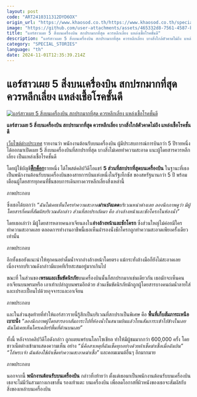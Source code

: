 ```yaml
---
layout: post
code: "ART2410311312DYD6OX"
origin_url: "https://www.khaosod.co.th/https://www.khaosod.co.th/special-stories/news_9485012"
image: "https://github.com/user-attachments/assets/465332d8-7561-4587-bbbf-d2925a6f09da"
title: "แอร์สาวเผย 5 สิ่งบนเครื่องบิน สกปรกมากที่สุด ควรหลีกเลี่ยง แหล่งเชื้อโรคชั้นดี"
description: "แอร์สาวเผย 5 สิ่งบนเครื่องบิน สกปรกมากที่สุด ควรหลีกเลี่ยง บางสิ่งใกล้ตัวคาดไม่ถึง แหล่งเชื้อโรคชั้นดี - ข่าวสด"
category: "SPECIAL_STORIES"
language: "th"
date: 2024-11-01T12:35:39.214Z
---
```


# แอร์สาวเผย 5 สิ่งบนเครื่องบิน สกปรกมากที่สุด ควรหลีกเลี่ยง แหล่งเชื้อโรคชั้นดี

[![แอร์สาวเผย 5 สิ่งบนเครื่องบิน สกปรกมากที่สุด ควรหลีกเลี่ยง แหล่งเชื้อโรคชั้นดี](https://www.khaosod.co.th/wpapp/uploads/2024/10/luggage-airplane-shelf-overhead-311032.jpg "แอร์สาวเผย 5 สิ่งบนเครื่องบิน สกปรกมากที่สุด ควรหลีกเลี่ยง แหล่งเชื้อโรคชั้นดี")](https://www.khaosod.co.th/wpapp/uploads/2024/10/luggage-airplane-shelf-overhead-311032.jpg)



**แอร์สาวเผย 5 สิ่งบนเครื่องบิน สกปรกมากที่สุด ควรหลีกเลี่ยง บางสิ่งใกล้ตัวคาดไม่ถึง แหล่งเชื้อโรคชั้นดี**

[เว็บไซต์ต่างประเทศ](https://nypost.com/2024/10/28/lifestyle/im-a-flight-attendant-these-are-the-filthiest-areas-of-an-airplane-and-you-should-avoid-them/) รายงานว่า พนักงานต้อนรับบนเครื่องบิน ผู้มีประสบการณ์การบินกว่า 5 ปีรายหนึ่ง ได้ออกมาเปิดเผย 5 สิ่งบนเครื่องบินที่สกปรกที่สุด บางสิ่งไม่เคยทำความสะอาด แนะผู้โดยสารควรหลีกเลี่ยง เป็นแหล่งเชื้อโรคชั้นดี

โดยผู้ใช้บัญชี[**ติ๊กต็อก**](https://www.tiktok.com/@cherdallas/video/7402265160213122335?embed_source=121374463%2C121468991%2C121439635%2C121433650%2C121404359%2C121351166%2C121331973%2C120811592%2C120810756%3Bnull%3Bembed_fullscreen&refer=embed&referer_url=www.ettoday.net%2Fnews%2F20241029%2F2844340.htm&referer_video_id=7402265160213122335)รายหนึ่ง ได้โพสต์คลิปวิดีโอแชร์ **5 ส่วนที่สกปรกที่สุดบนเครื่องบิน** ในฐานะที่เธอเป็นพนักงานต้อนรับบนเครื่องบินของสายการบินแห่งหนึ่งในรัฐเท็กซัส ของสหรัฐนานกว่า 5 ปี พร้อมเตือนผู้โดยสารทุกคนที่ชื่นชอบการเดินทางควรหลีกเลี่ยงสิ่งเหล่านี้

ภาพประกอบ

ซึ่งเธอได้บอกว่า _“ฉันไม่เคยเห็นใครทำความสะอาด**ม่านบังแดด**บริเวณหน่าต่างเลย ลองนึกภาพดูว่า มีผู้โดยสารกี่คนที่สัมผัสบริเวณดังกล่าว ส่วนที่สกปรกถัดมา คือ อ่างล้างหน้าและชักโครกในห้องน้ำ”_

โดยเธอเล่าว่า มีผู้โดยสารหลายคนอาเจียนลงใน**อ่างล้างหน้าและชักโครก** ซึ่งส่วนใหญ่ไม่ค่อยมีใครทำความสะอาดเลย ตลอดการทำงานอาชีพนี้เธอเห็นฝารองนั่งชักโครกถูกทำความสะอาดเพียงครั้งเดียวเท่านั้น

ภาพประกอบ

อีกทั้งเธอยังแนะนำให้ทุกคนอย่าดื่มน้ำจากอ่างล้างหน้าโดยตรง แม้กระทั่งล้างมือก็ยังไม่สะอาดเลย เนื่องจากบริเวณดังกล่าวมีแบคทีเรียสะสมอยู่มากเกินไป

ขณะที่ ในส่วนของ**พรมและเข็มขัดนิรภัย**บนเครื่องบินนั้นก็สกปรกมากเช่นเดียวกัน เธอมักจะเห็นคนอาเจียนบนพรมหรือ เอาเท้าเปล่าถูบนพรมอีกด้วย ส่วนเข็มขัดนิรภัยมักถูกผู้โดยสารบางคนถ่มน้ำลายใส่ และเปรอะเปื้อนไปด้วยอุจจาระและอาเจียน

ภาพประกอบ

และในส่วนสุดท้ายที่ทำให้แอร์สาวรายนี้รู้สึกเป็นบริเวณที่สกปรกเป็นพิเศษ คือ **พื้นที่เก็บสัมภาระเหนือเบาะนั่ง** _“ลองนึกภาพผู้โดยสารลากสัมภาระไปที่ห้องน้ำในสนามบินแล้วโยนสัมภาระเข้าไปข้างในเลย ฉันไม่เคยเห็นใครเคลียร์พื้นที่ด้านบนเลย”_

ทั้งนี้ หลังจากคลิปวิดีโอดังกล่าว ถูกเผยแพร่บนโลกโซเชียล ทำให้มีผู้ชมมากกว่า 600,000 ครั้ง โดยชาวเน็ตต่างเข้ามาแสดงความเห็น อย่าง _“นี่คือสาเหตุที่ฉันเช็ดทุกอย่างด้วยผ้าเช็ดฆ่าเชื้อเมื่อฉันบิน” “โอ้พระเจ้า ฉันต้องใช้ผ้าเช็ดทำความสะอาดฆ่าเชื้อ”_ และคอมเมนต์อื่นๆ อีกมากมาย

ภาพประกอบ

นอกจากนี้ **พนักงานต้อนรับบนเครื่องบิน** กล่าวทิ้งท้ายว่า ตั้งแต่เธอมาเป็นพนักงานต้อนรับบนเครื่องบิน เธอจะไม่มีวันสวมกางเกงขาสั้น รองเท้าแตะ บนเครื่องบิน เพื่อลดโอกาสที่ผิวหนังของเธอจะสัมผัสกับสิ่งของเหล่าบนเครื่องบิน